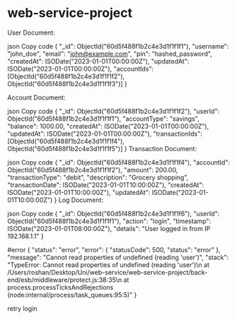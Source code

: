 # web-service-project


User Document:

json
Copy code
{
  "_id": ObjectId("60d5f488f1b2c4e3d1f1f1f1"),
  "username": "john_doe",
  "email": "john@example.com",
  "pin": "hashed_password",
  "createdAt": ISODate("2023-01-01T00:00:00Z"),
  "updatedAt": ISODate("2023-01-01T00:00:00Z"),
  "accountIds": [ObjectId("60d5f488f1b2c4e3d1f1f1f2"), ObjectId("60d5f488f1b2c4e3d1f1f1f3")]
}

Account Document:

json
Copy code
{
  "_id": ObjectId("60d5f488f1b2c4e3d1f1f1f2"),
  "userId": ObjectId("60d5f488f1b2c4e3d1f1f1f1"),
  "accountType": "savings",
  "balance": 1000.00,
  "createdAt": ISODate("2023-01-01T00:00:00Z"),
  "updatedAt": ISODate("2023-01-01T00:00:00Z"),
  "transactionIds": [ObjectId("60d5f488f1b2c4e3d1f1f1f4"), ObjectId("60d5f488f1b2c4e3d1f1f1f5")]
}
Transaction Document:

json
Copy code
{
  "_id": ObjectId("60d5f488f1b2c4e3d1f1f1f4"),
  "accountId": ObjectId("60d5f488f1b2c4e3d1f1f1f2"),
  "amount": 200.00,
  "transactionType": "debit",
  "description": "Grocery shopping",
  "transactionDate": ISODate("2023-01-01T10:00:00Z"),
  "createdAt": ISODate("2023-01-01T10:00:00Z"),
  "updatedAt": ISODate("2023-01-01T10:00:00Z")
}
Log Document:

json
Copy code
{
  "_id": ObjectId("60d5f488f1b2c4e3d1f1f1f6"),
  "userId": ObjectId("60d5f488f1b2c4e3d1f1f1f1"),
  "action": "login",
  "timestamp": ISODate("2023-01-01T08:00:00Z"),
  "details": "User logged in from IP 192.168.1.1"
}



#error
{
    "status": "error",
    "error": {
        "statusCode": 500,
        "status": "error"
    },
    "message": "Cannot read properties of undefined (reading 'user')",
    "stack": "TypeError: Cannot read properties of undefined (reading 'user')\n    at /Users/roshan/Desktop/Uni/web-service/web-service-project/back-end/esb/middleware/protect.js:38:35\n    at process.processTicksAndRejections (node:internal/process/task_queues:95:5)"
}


retry login